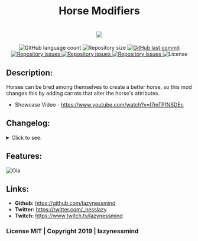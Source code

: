 <h1 align="center">Horse Modifiers</h1>
<h1 align="center">
  <img src="https://raw.githubusercontent.com/lazynessmind/HorseModifiers/master/imgs/header.png"><br>
</h1>

<p align="center">
  <img alt="GitHub language count" src="https://img.shields.io/github/languages/count/lazynessmind/HorseModifiers.svg">

  <img alt="Repository size" src="https://img.shields.io/github/repo-size/lazynessmind/HorseModifiers.svg">
  
  <a href="https://github.com/lazynessmind/HorseModifiers/commits/master">
    <img alt="GitHub last commit" src="https://img.shields.io/github/last-commit/lazynessmind/HorseModifiers.svg">
  </a>

  <a href="https://github.com/lazynessmind/HorseModifiers/issues">
    <img alt="Repository issues" src="https://img.shields.io/github/issues/lazynessmind/HorseModifiers.svg">
  </a>

  <a href="https://www.curseforge.com/minecraft/mc-mods/horse-modifiers">
    <img alt="Repository issues" src="http://cf.way2muchnoise.eu/full_347964_downloads.svg">
  </a>

  <a href="https://www.curseforge.com/minecraft/mc-mods/horse-modifiers">
    <img alt="Repository issues" src="http://cf.way2muchnoise.eu/versions/347964.svg">
  </a>

  <img alt="License" src="https://img.shields.io/badge/license-MIT-brightgreen">
</p>

## Description:

  Horses can be bred among themselves to create a better horse, so this mod changes this by adding carrots that alter the horse's attributes.
    
  * Showcase Video - https://www.youtube.com/watch?v=I7mTPfNSDEc

## Changelog:

<details>
  <summary>Click to see:</summary>
  
  **1.0**
  * First release;
  
  **1.0.1**
  * Fix: carrots could not stack together, even if the carrot was the same type;
  * Fix: set version in the mod info file.
  * Fix: pack.mcmeta
  * Updated Forge to latest version;
  
  **1.1**
  * Updated Forge to latest version;
  * Added Horse Spy;
  
  **1.1.1**
  * Updated Forge to latest version;
  * Fix: Now the carrots can be applied to all types of Horses;
  * Fix: Update message not showing. (Can be disabled on configs)
  * Added Germany translation - https://github.com/pandory-network
  
  **1.1.2**
  * Updated Forge to latest version;
  * Idea: added config to limiters (now you can change the max value to speed and jump attribute) - Thanks *neqaden*;
  * Fix: Every text on the mod can be translated.
  * Added Portuguese translation.
  
  **1.2.0**
  * Removed Horse Spy.
  * Redone modifiers system.
  * Changed Jump Carrot recipe.
  * Now you can see the attribute value in a GUI format.
  * Updated Forges to 28.1.103
  
  **1.2.1**
  * Updated German translation;
  
  **1.2.2**
  * Horses from previous version will lost the status due to a bug in 1.2.1;
  * Removed Horse Spy GUI due to many issues with dedicated servers;
  * Add Horse Spy Item;
  * New system to remove modifiers and see status
  * Updated Forge to latest version;
  * Updated translations: en, pt, de;
  
  **1.0:**
  * Updated to 1.15.1
      
</details>

## Features:

![Ola](https://raw.githubusercontent.com/lazynessmind/HorseModifiers/master/imgs/recipe-with-text.png "Ola")

## Links:

- **Github:** https://github.com/lazynessmind
- **Twitter:**  https://twitter.com/_nesslazy
- **Twitch:** https://www.twitch.tv/lazynessmind

### License MIT | Copyright 2019 | lazynessmind
